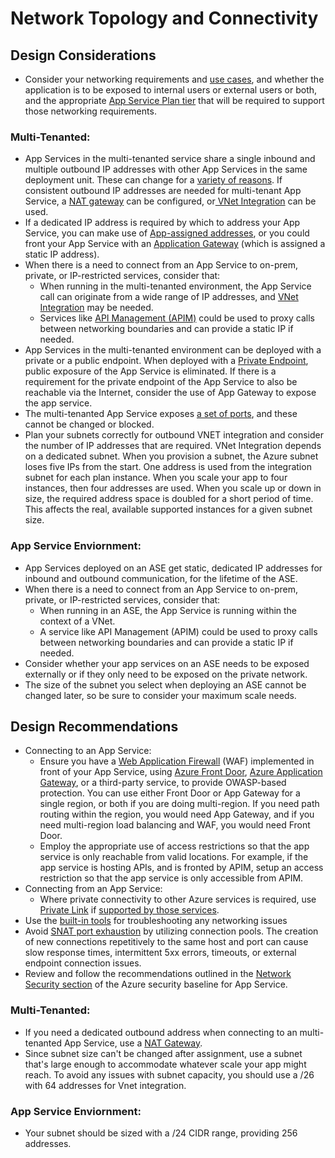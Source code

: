 # Network Topology and Connectivity
## Design Considerations
- Consider your networking requirements and [use cases](https://docs.microsoft.com/en-us/azure/app-service/networking-features#use-cases-and-features), and whether the application is to be exposed to internal users or external users or both, and the appropriate [App Service Plan tier](https://docs.microsoft.com/en-us/azure/azure-resource-manager/management/azure-subscription-service-limits#app-service-limits) that will be required to support those networking requirements.   

### Multi-Tenanted:
- App Services in the multi-tenanted service share a single inbound and multiple outbound IP addresses with other App Services in the same deployment unit.  These can change for a [variety of reasons](https://docs.microsoft.com/en-us/azure/app-service/overview-inbound-outbound-ips#how-ip-addresses-work-in-app-service). If consistent outbound IP addresses are needed for multi-tenant App Service, a [NAT gateway](https://docs.microsoft.com/en-us/azure/app-service/networking/nat-gateway-integration#:~:text=%20Set%20up%20NAT%20gateway%20through%20the%20portal%3A,Basics%20information%20and%20pick%20the%20region...%20More%20) can be configured, or[ VNet  Integration](https://docs.microsoft.com/en-us/azure/app-service/web-sites-integrate-with-vnet) can be used.
- If a dedicated IP address is required by which to address your App Service, you can make use of [App-assigned addresses](https://docs.microsoft.com/en-us/azure/app-service/networking-features#app-assigned-address), or you could front your App Service with an [Application Gateway](https://docs.microsoft.com/en-us/azure/app-service/networking/app-gateway-with-service-endpoints) (which is assigned a static IP address).
- When there is a need to connect from an App Service to on-prem, private, or IP-restricted services, consider that:
    - When running in the multi-tenanted environment, the App Service call can originate from a wide range of IP addresses, and [VNet Integration](https://docs.microsoft.com/en-us/azure/app-service/web-sites-integrate-with-vnet) may be needed.
    - Services like [API Management (APIM)](https://docs.microsoft.com/en-us/azure/api-management/api-management-key-concepts) could be used to proxy calls between networking boundaries and can provide a static IP if needed.
- App Services in the multi-tenanted environment can be deployed with a private or a public endpoint.  When deployed with a [Private Endpoint](https://docs.microsoft.com/en-us/azure/app-service/networking/private-endpoint), public exposure of the App Service is eliminated.  If there is a requirement for the private endpoint of the App Service to also be reachable via the Internet, consider the use of App Gateway to expose the app service. 
 - The multi-tenanted App Service exposes [a set of ports](https://docs.microsoft.com/en-us/azure/app-service/networking-features#app-service-ports), and these cannot be changed or blocked.
- Plan your subnets correctly for outbound VNET integration and consider the number of IP addresses that are required. VNet Integration depends on a dedicated subnet. When you provision a subnet, the Azure subnet loses five IPs from the start. One address is used from the integration subnet for each plan instance. When you scale your app to four instances, then four addresses are used. When you scale up or down in size, the required address space is doubled for a short period of time. This affects the real, available supported instances for a given subnet size.
 
### App Service Enviornment:
- App Services deployed on an ASE get static, dedicated IP addresses for inbound and outbound communication, for the lifetime of the ASE.
- When there is a need to connect from an App Service to on-prem, private, or IP-restricted services, consider that:
    - When running in an ASE, the App Service is running within the context of a VNet.
    - A service like API Management (APIM) could be used to proxy calls between networking boundaries and can provide a static IP if needed.
- Consider whether your app services on an ASE needs to be exposed externally or if they only need to be exposed on the private network.
- The size of the subnet you select when deploying an ASE cannot be changed later, so be sure to consider your maximum scale needs.


## Design Recommendations
- Connecting to an App Service:
    - Ensure you have a [Web Application Firewall](https://docs.microsoft.com/en-us/azure/web-application-firewall/overview) (WAF) implemented in front of your App Service, using [Azure Front Door](https://docs.microsoft.com/en-us/azure/web-application-firewall/afds/afds-overview), [Azure Application Gateway](https://docs.microsoft.com/en-us/azure/web-application-firewall/ag/ag-overview), or a third-party service, to provide OWASP-based protection. You can use either Front Door or App Gateway for a single region, or both if you are doing multi-region. If you need path routing within the region, you would need App Gateway, and if you need multi-region load balancing and WAF, you would need Front Door.
    - Employ the appropriate use of access restrictions so that the app service is only reachable from valid locations. For example, if the app service is hosting APIs, and is fronted by APIM, setup an access restriction so that the app service is only accessible from APIM.
- Connecting from an App Service:
    - Where private connectivity to other Azure services is required, use [Private Link](https://docs.microsoft.com/en-us/azure/private-link/private-link-overview) if [supported by those services](https://docs.microsoft.com/en-us/azure/private-link/availability).  
- Use the [built-in tools](https://azure.github.io/AppService/2021/04/13/Network-and-Connectivity-Troubleshooting-Tool.html) for troubleshooting any networking issues
- Avoid [SNAT port exhaustion](https://docs.microsoft.com/en-us/azure/app-service/troubleshoot-intermittent-outbound-connection-errors) by utilizing connection pools.  The creation of new connections repetitively to the same host and port can cause slow response times, intermittent 5xx errors, timeouts, or external endpoint connection issues.
- Review and follow the recommendations outlined in the [Network Security section](https://docs.microsoft.com/en-us/security/benchmark/azure/baselines/app-service-security-baseline?toc=/azure/app-service/toc.json#network-security) of the Azure security baseline for App Service.
### Multi-Tenanted:
- If you need a dedicated outbound address when connecting to an multi-tenanted App Service, use a [NAT Gateway](https://docs.microsoft.com/en-us/azure/app-service/networking/nat-gateway-integration). 
- Since subnet size can't be changed after assignment, use a subnet that's large enough to accommodate whatever scale your app might reach. To avoid any issues with subnet capacity, you should use a /26 with 64 addresses for Vnet integration.
### App Service Enviornment:
- Your subnet should be sized with a /24 CIDR range, providing 256 addresses. 
